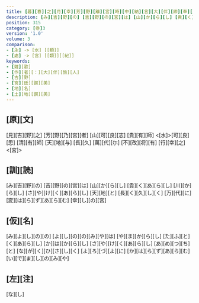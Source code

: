 ```yaml
---
title: [暮][春][之][月][幸][芳][野][離][宮][時][中][納][言][大][伴][卿][奉][勅][作][歌][一][首][[并][短][歌]] [[未][逕][奏][上][歌]]
description: [み][吉][野][の] [吉][野][の][宮][は] [山][か][ら][し] [貴][く][あ][ら][し] [川][か][ら][し] [さ][や][け][く][あ][ら][し] [天][地][と] [長][く][久][し][く] [万][代][に] [変][は][ら][ず][あ][ら][む] [幸][し][の][宮]
position: 315
category: [巻]3
version: '1.0'
volume: 3
comparison:
- [永] -> [水] [[類]]
- [處] -> [宮] [[類]][[紀]]
keywords:
- [雑][歌]
- [作][者][：][大][伴][旅][人]
- [吉][野]
- [宮][廷][讃][美]
- [地][名]
- [土][地][讃][美]
---
```


## [原][文]

[見][吉][野][之] [芳][野][乃][宮][者] [山][可][良][志] [貴][有][師] <[水]>[可][良][思] [清][有][師] [天][地][与] [長][久] [萬][代][尓] [不][改][将][有] [行][幸][之]<[宮]>

## [訓][読]

[み][吉][野][の] [吉][野][の][宮][は] [山][か][ら][し] [貴][く][あ][ら][し] [川][か][ら][し] [さ][や][け][く][あ][ら][し] [天][地][と] [長][く][久][し][く] [万][代][に] [変][は][ら][ず][あ][ら][む] [幸][し][の][宮]

## [仮][名]

[み][よ][し][の][の] [よ][し][の][の][み][や][は] [や][ま][か][ら][し] [た][ふ][と][く][あ][ら][し] [か][は][か][ら][し] [さ][や][け][く][あ][ら][し] [あ][め][つ][ち][と] [な][が][く][ひ][さ][し][く] [よ][ろ][づ][よ][に] [か][は][ら][ず][あ][ら][む] [い][で][ま][し][の][み][や]

## [左][注]

[な][し]
